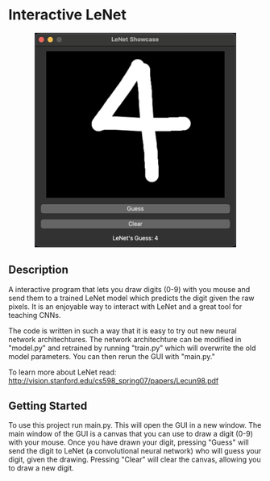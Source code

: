 # Interactive LeNet
<p align="center">
  <img src="https://github.com/earnesdm/Interactive-LeNet-Demo/blob/main/img/LeNet_demo_4.png?raw=true"
width="400"
/>
</p>

## Description
A interactive program that lets you draw digits (0-9) with you mouse and send them to a trained LeNet model which predicts the digit given the raw pixels. It is an enjoyable way to interact with LeNet and a great tool for teaching CNNs.  

The code is written in such a way that it is easy to try out new neural network architechtures. The network architechture can be modified in "model.py" and retrained by running "train.py" which will overwrite the old model parameters. You can then rerun the GUI with "main.py."

To learn more about LeNet read: http://vision.stanford.edu/cs598_spring07/papers/Lecun98.pdf

## Getting Started
To use this project run main.py. This will open the GUI in a new window. The main window of the GUI is a canvas that you can use to draw a digit (0-9) with your mouse. Once you have drawn your digit, pressing "Guess" will send the digit to LeNet (a convolutional neural network) who will guess your digit, given the drawing. Pressing "Clear" will clear the canvas, allowing you to draw a new digit.
